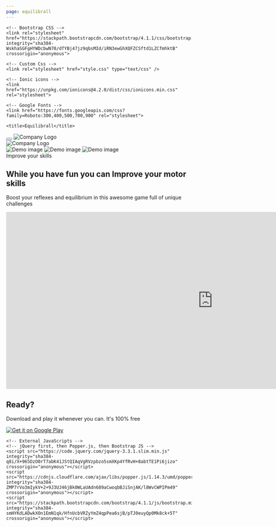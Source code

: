 ```yaml
---
page: equilibrall
---
```


<!doctype html>
<html lang="en-US">
  <head>
    <!-- Required meta tags -->
    <meta charset="utf-8">
    <meta name="viewport" content="width=device-width, initial-scale=1, shrink-to-fit=no">
    <base href="/blog/public/equilibrall/">

    <!-- Bootstrap CSS -->
    <link rel="stylesheet" href="https://stackpath.bootstrapcdn.com/bootstrap/4.1.1/css/bootstrap.min.css" integrity="sha384-WskhaSGFgHYWDcbwN70/dfYBj47jz9qbsMId/iRN3ewGhXQFZCSftd1LZCfmhktB" crossorigin="anonymous">

    <!-- Custom Css -->
    <link rel="stylesheet" href="style.css" type="text/css" />

    <!-- Ionic icons -->
    <link href="https://unpkg.com/ionicons@4.2.0/dist/css/ionicons.min.css" rel="stylesheet">

    <!-- Google Fonts -->
    <link href="https://fonts.googleapis.com/css?family=Roboto:300,400,500,700,900" rel="stylesheet">

    <title>Equilibrall</title>

  </head>

  <body>

  <!-- N A V B A R -->
  <nav class="navbar navbar-default navbar-expand-lg fixed-top custom-navbar">
    <button class="navbar-toggler" type="button" data-toggle="collapse" data-target="#navbarNavDropdown" aria-controls="navbarNavDropdown" aria-expanded="false" aria-label="Toggle navigation">
      <span class="icon ion-md-menu"></span>
    </button>
    <img src="images/logo.png" class="img-fluid nav-logo-mobile" alt="Company Logo">
    <div class="collapse navbar-collapse" id="navbarNavDropdown">
      <div class="container">
      	<img src="images/logo.png" class="img-fluid nav-logo-desktop" alt="Company Logo">
      </div>
    </div>
  </nav>
  <!-- E N D  N A V B A R -->
  
  <!-- H E R O -->
  <section id="hero">
    <div class="container">
      <div class="row">
        <div id="slider" class="col-lg-5 col-md-5 col-sm-5 col-xs-5">
          <img src="images/Equilibrall_Phone.png" class="img-fluid phone" alt="Demo image">
          <img src="images/Equilibrall_Phone1.png" class="img-fluid phone hidden" alt="Demo image">
          <img src="images/Equilibrall_Phone2.png" class="img-fluid phone hidden" alt="Demo image">
        </div>
        <div class="col-md-7 content-box hero-content">
          <span>Improve your skills</span>
          <h1>While you have fun you can <b>Improve your motor skills</b></h1>
          <p>Boost your reflexes and equilibrium in this awesome game full of unique challenges</p>
          <!-- <a href="#" class="btn btn-regular">Learn more</a> -->
        </div>
      </div>
    </div>
  </section>
  <!-- E N D  H E R O -->

  <!-- E N D  M A R K E T I N G 
  <section id="marketing">
    <div class="container">
      <div class="row">
        <div class="col-md-5">
          <div class="content-box">
            <span>Organic Search Report</span>
            <h2>Search Insights</h2>
            <p>Grow your search traffic, research your competitors keywords and monitor your ranking in real time.</p>
            <a href="#" class="btn btn-regular">Start Free Trial</a>
          </div>
        </div>
        <div class="col-md-7">
            <img src="images/demo-image.png" class="img-fluid" alt="Demo image">
        </div>
      </div>
    </div>
  </section>
  <!-- E N D  M A R K E T I N G -->

  <!-- T E S T I M O N I A L S 
  <section id="testimonials">
    <div class="container">
      <div class="title-block">
        <h2>The Best Digital Agencies Recommend Our Software</h2>
        <p>Industry experts mention their experience using our software and the excellent results they have achieved</p>
      </div>
      <div class="row">
        <div class="col-md-6">
          <div class="testimonial-box">
            <div class="row personal-info">
              <div class="col-md-2 col-xs-2">
                <div class="profile-picture review-one"></div>
              </div>
              <div class="col-md-10 col-xs-10">
                <h6>Joshua M. Salas <span class="rating">5 <i class="icon ion-md-star"></i></span></h6>
                <small>Marketing Intelligence | Author & Content Creator</small>
              </div>
            </div>
            <p>Lorem ipsum dolor sit amet, consectetur adipiscing elit. Curabitur scelerisque, tortor nec mattis feugiat, velit purus euismod odio, quis vulputate velit urna sit amet enim. Maecenas vulputate auctor ligula sed sollicitudin.</p>
          </div>
        </div>
        <div class="col-md-6">
          <div class="testimonial-box">
            <div class="row personal-info">
              <div class="col-md-2 col-xs-2">
                <div class="profile-picture review-one"></div>
              </div>
              <div class="col-md-10 col-xs-10">
                <h6>Michael Edwards <span class="rating">5 <i class="icon ion-md-star"></i></span></h6>
                <small>Seo Consultant | Author & Content Creator</small>
              </div>
            </div>
            <p>In euismod, metus ac elementum tincidunt, dui eros ullamcorper lorem, at euismod augue augue quis leo. Fusce non dui augue. In hac habitasse platea dictumst. Mauris quis lacinia mauris. Proin ut pretium quam. Nam at ex finibus.</p>
          </div>
        </div>
      </div>
    </div>
  </section>
  <!-- E N D  T E S T I M O N I A L S -->

  <!-- P R I C I N G -->
  <section id="pricing">
    <div class="container">
      <iframe allowfullscreen="" allow="accelerometer; autoplay; encrypted-media; gyroscope; picture-in-picture" frameborder="0" src="https://www.youtube.com/embed/mDV-g5btxxM" height="480" width="1120"></iframe>
    </div>
  </section>
  <!-- E N D  P R I C I N G -->

  <!-- C A L L  T O  A C T I O N -->
  <section id="call-to-action">
    <div class="container text-center">
      <h2>Ready?</h2>
      <div class="title-block">
        <p>Download and play it whenever you can. It's 100% free</p>
        <a id="play-button" href='https://play.google.com/store/apps/details?id=com.souluizfernando.Equilibrall&utm_source=website&pcampaignid=MKT-Other-global-all-co-prtnr-py-PartBadge-Mar2515-1'>
          <img alt='Get it on Google Play' src='https://play.google.com/intl/en_us/badges/images/generic/en_badge_web_generic.png'/>
        </a>
      </div>
    </div>
  </section>
  <!-- E N D  C A L L  T O  A C T I O N -->

  <!--  F O O T E R  
  <footer>
    <div class="container">
      <div class="row">
        <div class="col-md-3">
          <h5>Seo Ranking</h5>
          <ul>
            <li><a href="#">Pricing</a></li>
            <li><a href="#">Affiliate Program</a></li>
            <li><a href="#">Developer API</a></li>
            <li><a href="#">Support</a></li>
            <li><a href="#">Video Tutorials</a></li>
          </ul>
        </div>
        <div class="col-md-3">
          <h5>Main Tools</h5>
          <ul>
            <li><a href="#">Rank Tracker</a></li>
            <li><a href="#">Backlink Checker</a></li>
            <li><a href="#">Keyword Generator</a></li>
            <li><a href="#">Serp Checker</a></li>
            <li><a href="#">Site Audit</a></li>
          </ul>
        </div>
        <div class="col-md-3">
          <h5>Blog</h5>
          <ul>
            <li><a href="#">Get High Quality Backlinks</a></li>
            <li><a href="#">Top Google Searches</a></li>
            <li><a href="#">Avoid Google Penalties</a></li>
            <li><a href="#">White Hat SEO Tips</a></li>
            <li><a href="#">Google Trends</a></li>
          </ul>
        </div>
        <div class="col-md-3">
          <h5>Company</h5>
          <p>Lorem ipsum dolor sit amet, consectetur adipiscing elit. Curabitur scelerisque, tortor nec mattis feugiat, velit purus euismod odio, quis vulputate velit urna.</p>
          <p><a href="mailto:sales@theseocompany.com" class="external-links">sales@theseocompany.com</a></p>
        </div>
      </div> 
      <div class="divider"></div>
      <div class="row">
        <div class="col-md-6 col-xs-12">
            <a href="#"><i class="icon ion-logo-facebook"></i></a>
            <a href="#"><i class="icon ion-logo-instagram"></i></a>
            <a href="#"><i class="icon ion-logo-twitter"></i></a>
            <a href="#"><i class="icon ion-logo-youtube"></i></a>
          </div>
          <div class="col-md-6 col-xs-12">
            <small>2018 &copy; All rights reserved. Made by <a href="http://templune.com/" target="blank" class="external-links">Templune</a></small>
          </div>
      </div>
    </div>
  </footer>
  <!--  E N D  F O O T E R  -->
  <!-- Slider (by garibaldo)-->
  <script>
    const interval = 3 //interval in seconds
    const fadeDuration = 300
    let allImages = document.querySelectorAll(".phone")
    let currentIndex = 0
    let lastIndex = document.querySelectorAll(".phone").length - 1
    const goToNextImage = () =>
    {
      currentIndex++
      if(currentIndex > lastIndex)
        currentIndex = 0
      fadeOut(() => {
        document.querySelectorAll(".phone").forEach(element => element.classList.add("hidden"))
        document.querySelectorAll(".phone")[currentIndex].classList.remove("hidden")
        fadeIn(() => {})
      })
    }
    const fadeOut = (callback) =>
    {
      fade(1,0,callback, fadeDuration)
    }
    const fadeIn = (callback) =>
    {
      fade(0,1,callback, fadeDuration)
    }
    const fade = (from, to, callback, duration, t = 0) =>
    {
      const slider = document.querySelector("#slider")
      const interval = 20
      let currentOpacity = lerp(from, to, t / duration)
      slider.style.opacity = currentOpacity
      t += interval
      if(t >= duration){
        callback()
        return;
      }
      setTimeout(() => {
        fade(from, to, callback, duration, t)
      }, interval)
    }
    const lerp = (v0, v1, t) =>
    {
      return v0*(1-t)+v1*t
    }
    setInterval(goToNextImage, interval * 1000)
    changeFavicon("/blog/public/equilibrall/favicon.ico")
    function changeFavicon(src) {
      var link = document.createElement('link'),
          oldLink = document.getElementById('dynamic-favicon');
      link.id = 'dynamic-favicon';
      link.rel = 'shortcut icon';
      link.href = src;
      if (oldLink) {
        document.head.removeChild(oldLink);
      }
      document.head.appendChild(link);
    }
  </script>


    <!-- External JavaScripts -->
    <!-- jQuery first, then Popper.js, then Bootstrap JS -->
    <script src="https://code.jquery.com/jquery-3.3.1.slim.min.js" integrity="sha384-q8i/X+965DzO0rT7abK41JStQIAqVgRVzpbzo5smXKp4YfRvH+8abtTE1Pi6jizo" crossorigin="anonymous"></script>
    <script src="https://cdnjs.cloudflare.com/ajax/libs/popper.js/1.14.3/umd/popper.min.js" integrity="sha384-ZMP7rVo3mIykV+2+9J3UJ46jBk0WLaUAdn689aCwoqbBJiSnjAK/l8WvCWPIPm49" crossorigin="anonymous"></script>
    <script src="https://stackpath.bootstrapcdn.com/bootstrap/4.1.1/js/bootstrap.min.js" integrity="sha384-smHYKdLADwkXOn1EmN1qk/HfnUcbVRZyYmZ4qpPea6sjB/pTJ0euyQp0Mk8ck+5T" crossorigin="anonymous"></script>

    

    
  </body>
</html>